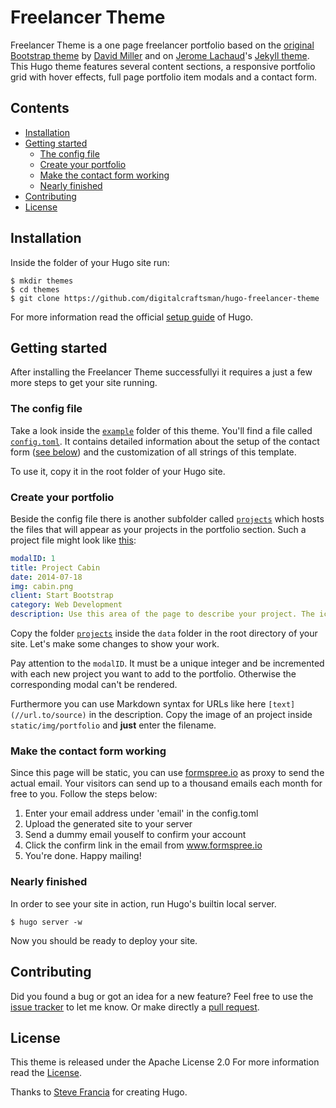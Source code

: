 # Freelancer Theme

Freelancer Theme is a one page freelancer portfolio based on the [original Bootstrap theme](//github.com/IronSummitMedia/startbootstrap-freelancer) by [David Miller](//github.com/davidtmiller) and on [Jerome Lachaud](//github.com/jeromelachaud)'s [Jekyll theme](//github.com/jeromelachaud/freelancer-theme). This Hugo theme features several content sections, a responsive portfolio grid with hover effects, full page portfolio item modals and a contact form.


## Contents

- [Installation](#installation)
- [Getting started](#getting-started)
  - [The config file](#the-config-file)
  - [Create your portfolio](#create-your-portfolio)
  - [Make the contact form working](#make-the-contact-form-working)
  - [Nearly finished](#nearly-finished)
- [Contributing](#contributing)
- [License](#license)


## Installation

Inside the folder of your Hugo site run:

    $ mkdir themes
    $ cd themes
    $ git clone https://github.com/digitalcraftsman/hugo-freelancer-theme

For more information read the official [setup guide](//gohugo.io/overview/installing/) of Hugo.


## Getting started

After installing the Freelancer Theme successfullyi it requires a just a few more steps to get your site running.


### The config file

Take a look inside the [`example`](//github.com/digitalcraftsman/hugo-freelancer-theme/tree/dev/examples) folder of this theme. You'll find a file called [`config.toml`](//github.com/digitalcraftsman/hugo-freelancer-theme/blob/dev/examples/config.toml).
It contains detailed information about the setup of the contact form ([see below](#make-the-contact-form-working)) and the customization of all strings of this template. 

To use it, copy it in the root folder of your Hugo site.


### Create your portfolio

Beside the config file there is another subfolder called [`projects`](//github.com/digitalcraftsman/hugo-freelancer-theme/tree/dev/examples/projects) which hosts the files that will appear
as your projects in the portfolio section. Such a project file might look like [this](//github.com/digitalcraftsman/hugo-freelancer-theme/blob/dev/examples/projects/2014-07-18-project-1.yaml):

```yaml
modalID: 1
title: Project Cabin
date: 2014-07-18
img: cabin.png
client: Start Bootstrap
category: Web Development
description: Use this area of the page to describe your project. The icon above is part of a free icon set by [Flat Icons](//sellfy.com/p/8Q9P/jV3VZ/"). On their website, you can download their free set with 16 icons, or you can purchase the entire set with 146 icons for only $12!
```

Copy the folder [`projects`](//github.com/digitalcraftsman/hugo-freelancer-theme/tree/dev/examples/projects) inside the `data` folder in the root directory of your site. Let's make some changes to show your work.

Pay attention to the `modalID`. It must be a unique integer and be incremented with each new project you want to add to the portfolio. Otherwise the corresponding modal can't be rendered.

Furthermore you can use Markdown syntax for URLs like here `[text](//url.to/source)` in the description. Copy the image of an project inside `static/img/portfolio` and **just** enter the filename.


### Make the contact form working

Since this page will be static, you can use [formspree.io](//formspree.io/) as proxy to send the actual email. Your visitors can send up to a thousand emails each month for free to you. Follow the steps below:

1. Enter your email address under 'email' in the config.toml
2. Upload the generated site to your server
3. Send a dummy email youself to confirm your account
4. Click the confirm link in the email from www.formspree.io
5. You're done. Happy mailing!


### Nearly finished

In order to see your site in action, run Hugo's builtin local server. 

    $ hugo server -w

Now you should be ready to deploy your site.


## Contributing

Did you found a bug or got an idea for a new feature? Feel free to use the [issue tracker](//github.com/digitalcraftsman/hugo-freelancer-theme/issues) to let me know. Or make directly a [pull request](//github.com/digitalcraftsman/hugo-freelancer-theme/pulls).


## License

This theme is released under the Apache License 2.0 For more information read the [License](//github.com/digitalcraftsman/hugo-freelancer-theme/blob/master/LICENSE).

Thanks to [Steve Francia](//github.com/spf13) for creating Hugo.
